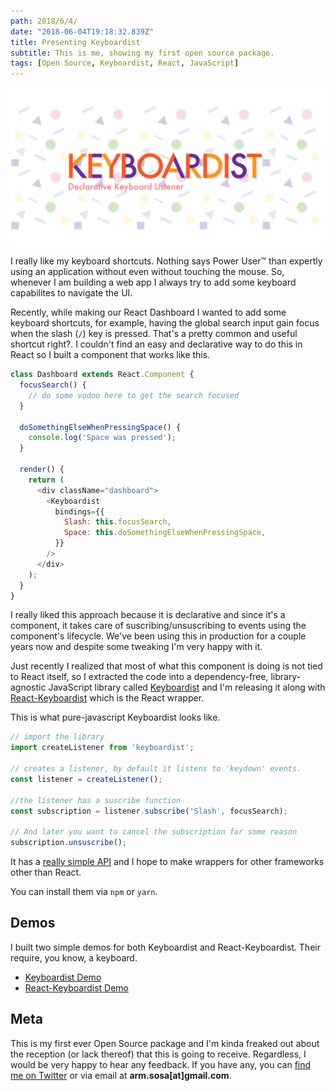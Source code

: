 ```yaml
---
path: 2018/6/4/
date: "2018-06-04T19:18:32.839Z"
title: Presenting Keyboardist
subtitle: This is me, showing my first open source package.
tags: [Open Source, Keyboardist, React, JavaScript]
---
```


![](keyboardist.png)

I really like my keyboard shortcuts. Nothing says Power User&trade; than expertly using an application without even without touching the mouse. So, whenever I am building a web app I always try to add some keyboard capabilites to navigate the UI.

Recently, while making our React Dashboard I wanted to add some keyboard shortcuts, for example, having the global search input gain focus when the slash (`/`) key is pressed. That's a pretty common and useful shortcut right?. I couldn't find an easy and declarative way to do this in React so I built a component that works like this.

```javascript
class Dashboard extends React.Component {
  focusSearch() {
    // do some vodoo here to get the search focused
  }

  doSomethingElseWhenPressingSpace() {
    console.log('Space was pressed');
  }

  render() {
    return (
      <div className="dashboard">
        <Keyboardist
          bindings={{
            Slash: this.focusSearch,
            Space: this.doSomethingElseWhenPressingSpace,
          }}
        />
      </div>
    );
  }
}
```

I really liked this approach because it is declarative and since it's a component, it takes care of suscribing/unsuscribing to events using the component's lifecycle. We've been using this in production for a couple years now and despite some tweaking I'm very happy with it.

Just recently I realized that most of what this component is doing is not tied to React itself, so I extracted the code into a dependency-free, library-agnostic JavaScript library called [Keyboardist](https://github.com/soska/keyboardist.js) and I'm releasing it along with [React-Keyboardist](https://github.com/soska/react-keyboardist) which is the React wrapper.

This is what pure-javascript Keyboardist looks like.

```javascript
// import the library
import createListener from 'keyboardist';

// creates a listener, by default it listens to 'keydown' events.
const listener = createListener();

//the listener has a suscribe function
const subscription = listener.subscribe('Slash', focusSearch);

// And later you want to cancel the subscription for some reason
subscription.unsuscribe();
```

It has a [really simple API](https://github.com/soska/keyboardist.js) and I hope to make wrappers for other frameworks other than React.

You can install them via `npm` or `yarn`.

## Demos

I built two simple demos for both Keyboardist and React-Keyboardist. Their require, you know, a keyboard.

* [Keyboardist Demo](https://armandososa.org/keyboardist.js/docs/index.html)
* [React-Keyboardist Demo](https://armandososa.org/react-keyboardist/docs/index.html)

## Meta

This is my first ever Open Source package and I'm kinda freaked out about the reception (or lack thereof) that this is going to receive. Regardless, I would be very happy to hear any feedback. If you have any, you can [find me on Twitter](https://twitter.com/soska) or via email at **arm.sosa[at]gmail.com**.
